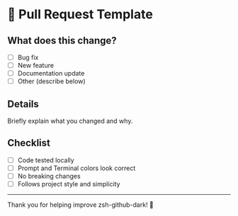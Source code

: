 # 🚀 Pull Request Template

## What does this change?

- [ ] Bug fix
- [ ] New feature
- [ ] Documentation update
- [ ] Other (describe below)

## Details

Briefly explain what you changed and why.

## Checklist

- [ ] Code tested locally
- [ ] Prompt and Terminal colors look correct
- [ ] No breaking changes
- [ ] Follows project style and simplicity

---

Thank you for helping improve zsh-github-dark! 💛
